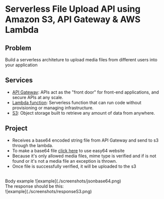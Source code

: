 # Serverless File Upload API using Amazon S3, API Gateway & AWS Lambda

## Problem 
Build a serverless architeture to upload media files from different users into your application

## Services
- [API Gateway](https://docs.aws.amazon.com/api-gateway/): APIs act as the "front door" for front-end applications, and secure APIs at any scale. 
- [Lambda function](https://aws.amazon.com/lambda/): Serverless function that can run code without provisioning or managing infrastructure. 
- [S3](https://aws.amazon.com/s3/): Object storage built to retrieve any amount of data from anywhere.

## Project

- Receives a base64 encoded string file from API Gateway and send to s3 through the lambda.
- To make a base64 file [click here](https://easy64.org/convert-file-to-base64/) to use easy64 website
- Because it's only allowed media files, mime type is verified and if is not found or it's not a media file an exception is thrown.
- Once file is successfully verified, it will be uploaded to the s3
<br>
Body example  
![example](./screenshots/jsonbase64.png)
<br>
The response should be this:  
<br>
![example](./screenshots/responseS3.png)
